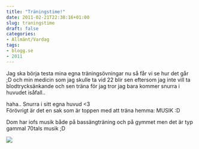 ```yaml
---
title: "Träningstime!"
date: 2011-02-21T22:38:16+01:00
slug: traningstime
draft: false
categories:
- Allmänt/Vardag
tags:
- blogg.se
- 2011
---
```

Jag ska börja testa mina egna träningsövningar nu så får vi se hur det går ;D och min medicin som jag skulle ta vid 22 blir sen eftersom jag inte vill ta blodtrycksänkande och sen träna för jag tror jag bara kommer snurra i huvudet isåfall..  
  
haha.. Snurra i sitt egna huvud <3  
Förövrigt är det en sak som är toppen med att träna hemma: MUSIK :D  
  
Dom har iofs musik både på bassängträning och på gymmet men det är typ gammal 70tals musik ;D  
  
![](/assets/images/blogg.se/a3490heartjewelery_b51a_133927540.jpg)